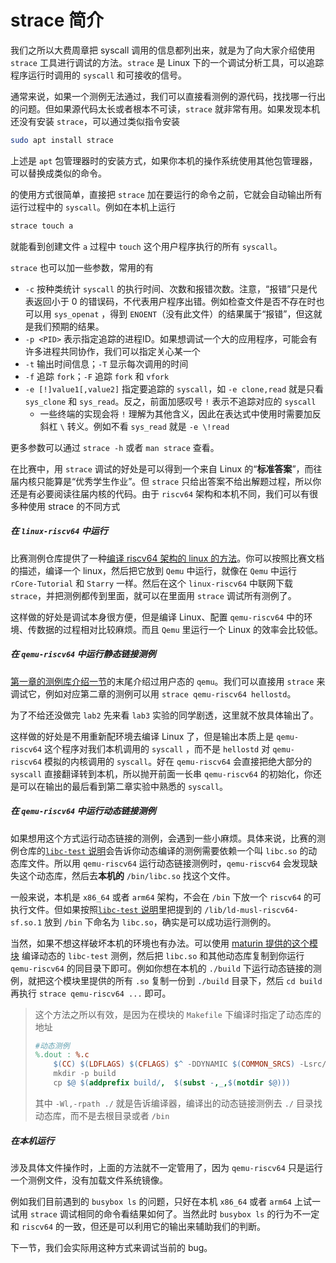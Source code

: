 # strace 简介

我们之所以大费周章把 syscall 调用的信息都列出来，就是为了向大家介绍使用 `strace` 工具进行调试的方法。`strace` 是 Linux 下的一个调试分析工具，可以追踪程序运行时调用的 `syscall` 和可接收的信号。

通常来说，如果一个测例无法通过，我们可以直接看测例的源代码，找找哪一行出的问题。但如果源代码太长或者根本不可读，`strace` 就非常有用。如果发现本机还没有安装 `strace`，可以通过类似指令安装

```bash
sudo apt install strace
```

上述是 `apt` 包管理器时的安装方式，如果你本机的操作系统使用其他包管理器，可以替换成类似的命令。

的使用方式很简单，直接把 `strace` 加在要运行的命令之前，它就会自动输出所有运行过程中的 `syscall`。例如在本机上运行

```bash
strace touch a
```

就能看到创建文件 `a` 过程中 `touch` 这个用户程序执行的所有 `syscall`。

`strace` 也可以加一些参数，常用的有

- `-c` 按种类统计 `syscall` 的执行时间、次数和报错次数。注意，“报错”只是代表返回小于 0 的错误码，不代表用户程序出错。例如检查文件是否不存在时也可以用 `sys_openat` ，得到 `ENOENT`（没有此文件）的结果属于“报错”，但这就是我们预期的结果。
- `-p <PID>` 表示指定追踪的进程ID。如果想调试一个大的应用程序，可能会有许多进程共同协作，我们可以指定关心某一个
- `-t` 输出时间信息；`-T` 显示每次调用的时间
- `-f` 追踪 `fork`；`-F` 追踪 `fork` 和 `vfork`
- `-e [!]value1[,value2]` 指定要追踪的 `syscall`，如 `-e clone,read` 就是只看 `sys_clone` 和 `sys_read`。反之，前面加感叹号 `!` 表示不追踪对应的 `syscall`
  - 一些终端的实现会将 `!` 理解为其他含义，因此在表达式中使用时需要加反斜杠 `\` 转义。例如不看 `sys_read` 就是 `-e \!read`

更多参数可以通过 `strace -h` 或者 `man strace` 查看。

在比赛中，用 `strace` 调试的好处是可以得到一个来自 Linux 的“**标准答案**”，而往届内核只能算是“优秀学生作业”。但 `strace` 只给出答案不给出解题过程，所以你还是有必要阅读往届内核的代码。由于 `riscv64` 架构和本机不同，我们可以有很多种使用 strace 的不同方式

##### 在 `linux-riscv64` 中运行

比赛测例仓库提供了一种[编译 riscv64 架构的 linux 的方法](https://github.com/oscomp/testsuits-for-oskernel/tree/main/riscv-linux-rootfs)。你可以按照比赛文档的描述，编译一个 linux，然后把它放到 `Qemu` 中运行，就像在 `Qemu` 中运行 `rCore-Tutorial` 和 `Starry` 一样。然后在这个 `linux-riscv64` 中联网下载 `strace`，并把测例都传到里面，就可以在里面用 `strace` 调试所有测例了。

这样做的好处是调试本身很方便，但是编译 Linux、配置 `qemu-riscv64` 中的环境、传数据的过程相对比较麻烦。而且 `Qemu` 里运行一个 Linux 的效率会比较低。

##### 在 `qemu-riscv64` 中运行静态链接测例

[第一章的测例库介绍一节](../lab1/clib.md)的末尾介绍过用户态的 `qemu`。我们可以直接用 `strace` 来调试它，例如对应第二章的测例可以用 `strace qemu-riscv64 hellostd`。

为了不给还没做完 `lab2` 先来看 `lab3` 实验的同学剧透，这里就不放具体输出了。

这样做的好处是不用重新配环境去编译 Linux 了，但是输出本质上是 `qemu-riscv64` 这个程序对我们本机调用的 `syscall` ，而不是 `hellostd` 对 `qemu-riscv64` 模拟的内核调用的 `syscall`。好在 `qemu-riscv64` 会直接把绝大部分的 `syscall` 直接翻译转到本机，所以抛开前面一长串 `qemu-riscv64` 的初始化，你还是可以在输出的最后看到第二章实验中熟悉的 `syscall`。

##### 在 `qemu-riscv64` 中运行动态链接测例

如果想用这个方式运行动态链接的测例，会遇到一些小麻烦。具体来说，比赛的测例仓库的[`libc-test` 说明](https://github.com/oscomp/testsuits-for-oskernel/tree/final-2023/libc-test)会告诉你动态编译的测例需要依赖一个叫 `libc.so` 的动态库文件。所以用 `qemu-riscv64` 运行动态链接测例时，`qemu-riscv64` 会发现缺失这个动态库，然后去**本机的** `/bin/libc.so` 找这个文件。

一般来说，本机是 `x86_64` 或者 `arm64` 架构，不会在 `/bin` 下放一个 `riscv64` 的可执行文件。但如果按照[`libc-test` 说明](https://github.com/oscomp/testsuits-for-oskernel/tree/final-2023/libc-test)里把提到的 `/lib/ld-musl-riscv64-sf.so.1` 放到 `/bin` 下命名为 `libc.so`，确实是可以成功运行测例的。

当然，如果不想这样破坏本机的环境也有办法。可以使用 [maturin 提供的这个模块](https://github.com/scPointer/maturin/tree/master/tools/libc) 编译动态的 `libc-test` 测例，然后把 `libc.so` 和其他动态库复制到你运行 `qemu-riscv64` 的同目录下即可。例如你想在本机的 `./build` 下运行动态链接的测例，就把这个模块里提供的所有 `.so` 复制一份到 `./build` 目录下，然后 `cd build` 再执行 `strace qemu-riscv64 ...` 即可。

> 这个方法之所以有效，是因为在模块的 `Makefile` 下编译时指定了动态库的地址
> 
> ```makefile
> #动态测例
> %.dout : %.c
>     $(CC) $(LDFLAGS) $(CFLAGS) $^ -DDYNAMIC $(COMMON_SRCS) -Lsrc/functional -Lsrc/regression -ltls_align_dso -ltls_init_dso -ldlopen_dso -ltls_get_new-dtv_dso -Wl,-rpath ./ -o $@
>     mkdir -p build
>     cp $@ $(addprefix build/,  $(subst -,_,$(notdir $@)))
> ```
> 
> 其中 `-Wl,-rpath ./` 就是告诉编译器，编译出的动态链接测例去 `./` 目录找动态库，而不是去根目录或者 `/bin`

##### 在本机运行

涉及具体文件操作时，上面的方法就不一定管用了，因为 `qemu-riscv64` 只是运行一个测例文件，没有加载文件系统镜像。

例如我们目前遇到的 `busybox ls` 的问题，只好在本机 `x86_64` 或者 `arm64` 上试一试用 `strace` 调试相同的命令看结果如何了。当然此时 `busybox ls` 的行为不一定和 `riscv64` 的一致，但还是可以利用它的输出来辅助我们的判断。

下一节，我们会实际用这种方式来调试当前的 bug。